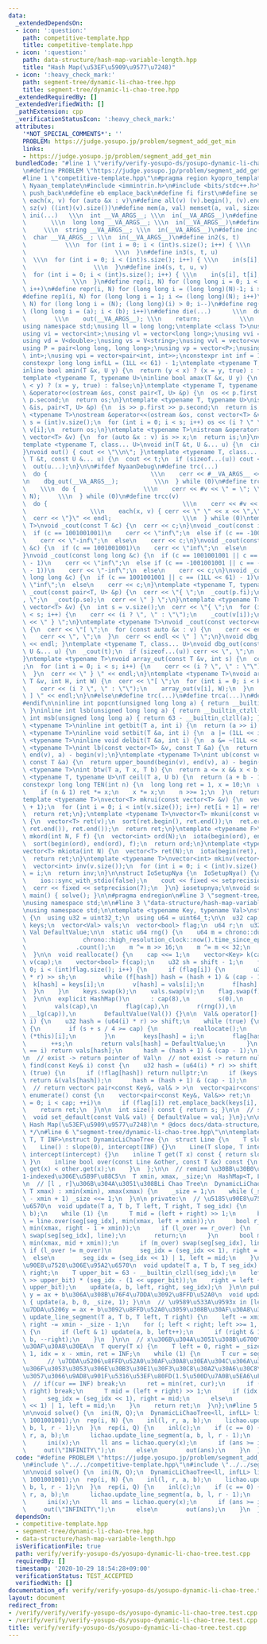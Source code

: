 ```yaml
---
data:
  _extendedDependsOn:
  - icon: ':question:'
    path: competitive-template.hpp
    title: competitive-template.hpp
  - icon: ':question:'
    path: data-structure/hash-map-variable-length.hpp
    title: "Hash Map(\u53EF\u5909\u9577\u7248)"
  - icon: ':heavy_check_mark:'
    path: segment-tree/dynamic-li-chao-tree.hpp
    title: segment-tree/dynamic-li-chao-tree.hpp
  _extendedRequiredBy: []
  _extendedVerifiedWith: []
  _pathExtension: cpp
  _verificationStatusIcon: ':heavy_check_mark:'
  attributes:
    '*NOT_SPECIAL_COMMENTS*': ''
    PROBLEM: https://judge.yosupo.jp/problem/segment_add_get_min
    links:
    - https://judge.yosupo.jp/problem/segment_add_get_min
  bundledCode: "#line 1 \"verify/verify-yosupo-ds/yosupo-dynamic-li-chao-tree.test.cpp\"\
    \n#define PROBLEM \"https://judge.yosupo.jp/problem/segment_add_get_min\"\n\n\
    #line 1 \"competitive-template.hpp\"\n#pragma region kyopro_template\n#define\
    \ Nyaan_template\n#include <immintrin.h>\n#include <bits/stdc++.h>\n#define pb\
    \ push_back\n#define eb emplace_back\n#define fi first\n#define se second\n#define\
    \ each(x, v) for (auto &x : v)\n#define all(v) (v).begin(), (v).end()\n#define\
    \ sz(v) ((int)(v).size())\n#define mem(a, val) memset(a, val, sizeof(a))\n#define\
    \ ini(...)   \\\n  int __VA_ARGS__; \\\n  in(__VA_ARGS__)\n#define inl(...)  \
    \       \\\n  long long __VA_ARGS__; \\\n  in(__VA_ARGS__)\n#define ins(...) \
    \     \\\n  string __VA_ARGS__; \\\n  in(__VA_ARGS__)\n#define inc(...)    \\\n\
    \  char __VA_ARGS__; \\\n  in(__VA_ARGS__)\n#define in2(s, t)                \
    \           \\\n  for (int i = 0; i < (int)s.size(); i++) { \\\n    in(s[i], t[i]);\
    \                         \\\n  }\n#define in3(s, t, u)                      \
    \  \\\n  for (int i = 0; i < (int)s.size(); i++) { \\\n    in(s[i], t[i], u[i]);\
    \                   \\\n  }\n#define in4(s, t, u, v)                     \\\n\
    \  for (int i = 0; i < (int)s.size(); i++) { \\\n    in(s[i], t[i], u[i], v[i]);\
    \             \\\n  }\n#define rep(i, N) for (long long i = 0; i < (long long)(N);\
    \ i++)\n#define repr(i, N) for (long long i = (long long)(N)-1; i >= 0; i--)\n\
    #define rep1(i, N) for (long long i = 1; i <= (long long)(N); i++)\n#define repr1(i,\
    \ N) for (long long i = (N); (long long)(i) > 0; i--)\n#define reg(i, a, b) for\
    \ (long long i = (a); i < (b); i++)\n#define die(...)      \\\n  do {        \
    \        \\\n    out(__VA_ARGS__); \\\n    return;           \\\n  } while (0)\n\
    using namespace std;\nusing ll = long long;\ntemplate <class T>\nusing V = vector<T>;\n\
    using vi = vector<int>;\nusing vl = vector<long long>;\nusing vvi = vector<vector<int>>;\n\
    using vd = V<double>;\nusing vs = V<string>;\nusing vvl = vector<vector<long long>>;\n\
    using P = pair<long long, long long>;\nusing vp = vector<P>;\nusing pii = pair<int,\
    \ int>;\nusing vpi = vector<pair<int, int>>;\nconstexpr int inf = 1001001001;\n\
    constexpr long long infLL = (1LL << 61) - 1;\ntemplate <typename T, typename U>\n\
    inline bool amin(T &x, U y) {\n  return (y < x) ? (x = y, true) : false;\n}\n\
    template <typename T, typename U>\ninline bool amax(T &x, U y) {\n  return (x\
    \ < y) ? (x = y, true) : false;\n}\ntemplate <typename T, typename U>\nostream\
    \ &operator<<(ostream &os, const pair<T, U> &p) {\n  os << p.first << \" \" <<\
    \ p.second;\n  return os;\n}\ntemplate <typename T, typename U>\nistream &operator>>(istream\
    \ &is, pair<T, U> &p) {\n  is >> p.first >> p.second;\n  return is;\n}\ntemplate\
    \ <typename T>\nostream &operator<<(ostream &os, const vector<T> &v) {\n  int\
    \ s = (int)v.size();\n  for (int i = 0; i < s; i++) os << (i ? \" \" : \"\") <<\
    \ v[i];\n  return os;\n}\ntemplate <typename T>\nistream &operator>>(istream &is,\
    \ vector<T> &v) {\n  for (auto &x : v) is >> x;\n  return is;\n}\nvoid in() {}\n\
    template <typename T, class... U>\nvoid in(T &t, U &... u) {\n  cin >> t;\n  in(u...);\n\
    }\nvoid out() { cout << \"\\n\"; }\ntemplate <typename T, class... U>\nvoid out(const\
    \ T &t, const U &... u) {\n  cout << t;\n  if (sizeof...(u)) cout << \" \";\n\
    \  out(u...);\n}\n\n#ifdef NyaanDebug\n#define trc(...)                   \\\n\
    \  do {                             \\\n    cerr << #__VA_ARGS__ << \" = \"; \\\
    \n    dbg_out(__VA_ARGS__);          \\\n  } while (0)\n#define trca(v, N)   \
    \    \\\n  do {                   \\\n    cerr << #v << \" = \"; \\\n    array_out(v,\
    \ N);     \\\n  } while (0)\n#define trcc(v)                             \\\n\
    \  do {                                      \\\n    cerr << #v << \" = {\"; \
    \                  \\\n    each(x, v) { cerr << \" \" << x << \",\"; } \\\n  \
    \  cerr << \"}\" << endl;                    \\\n  } while (0)\ntemplate <typename\
    \ T>\nvoid _cout(const T &c) {\n  cerr << c;\n}\nvoid _cout(const int &c) {\n\
    \  if (c == 1001001001)\n    cerr << \"inf\";\n  else if (c == -1001001001)\n\
    \    cerr << \"-inf\";\n  else\n    cerr << c;\n}\nvoid _cout(const unsigned int\
    \ &c) {\n  if (c == 1001001001)\n    cerr << \"inf\";\n  else\n    cerr << c;\n\
    }\nvoid _cout(const long long &c) {\n  if (c == 1001001001 || c == (1LL << 61)\
    \ - 1)\n    cerr << \"inf\";\n  else if (c == -1001001001 || c == -((1LL << 61)\
    \ - 1))\n    cerr << \"-inf\";\n  else\n    cerr << c;\n}\nvoid _cout(const unsigned\
    \ long long &c) {\n  if (c == 1001001001 || c == (1LL << 61) - 1)\n    cerr <<\
    \ \"inf\";\n  else\n    cerr << c;\n}\ntemplate <typename T, typename U>\nvoid\
    \ _cout(const pair<T, U> &p) {\n  cerr << \"{ \";\n  _cout(p.fi);\n  cerr << \"\
    , \";\n  _cout(p.se);\n  cerr << \" } \";\n}\ntemplate <typename T>\nvoid _cout(const\
    \ vector<T> &v) {\n  int s = v.size();\n  cerr << \"{ \";\n  for (int i = 0; i\
    \ < s; i++) {\n    cerr << (i ? \", \" : \"\");\n    _cout(v[i]);\n  }\n  cerr\
    \ << \" } \";\n}\ntemplate <typename T>\nvoid _cout(const vector<vector<T>> &v)\
    \ {\n  cerr << \"[ \";\n  for (const auto &x : v) {\n    cerr << endl;\n    _cout(x);\n\
    \    cerr << \", \";\n  }\n  cerr << endl << \" ] \";\n}\nvoid dbg_out() { cerr\
    \ << endl; }\ntemplate <typename T, class... U>\nvoid dbg_out(const T &t, const\
    \ U &... u) {\n  _cout(t);\n  if (sizeof...(u)) cerr << \", \";\n  dbg_out(u...);\n\
    }\ntemplate <typename T>\nvoid array_out(const T &v, int s) {\n  cerr << \"{ \"\
    ;\n  for (int i = 0; i < s; i++) {\n    cerr << (i ? \", \" : \"\");\n    _cout(v[i]);\n\
    \  }\n  cerr << \" } \" << endl;\n}\ntemplate <typename T>\nvoid array_out(const\
    \ T &v, int H, int W) {\n  cerr << \"[ \";\n  for (int i = 0; i < H; i++) {\n\
    \    cerr << (i ? \", \" : \"\");\n    array_out(v[i], W);\n  }\n  cerr << \"\
    \ ] \" << endl;\n}\n#else\n#define trc(...)\n#define trca(...)\n#define trcc(...)\n\
    #endif\n\ninline int popcnt(unsigned long long a) { return __builtin_popcountll(a);\
    \ }\ninline int lsb(unsigned long long a) { return __builtin_ctzll(a); }\ninline\
    \ int msb(unsigned long long a) { return 63 - __builtin_clzll(a); }\ntemplate\
    \ <typename T>\ninline int getbit(T a, int i) {\n  return (a >> i) & 1;\n}\ntemplate\
    \ <typename T>\ninline void setbit(T &a, int i) {\n  a |= (1LL << i);\n}\ntemplate\
    \ <typename T>\ninline void delbit(T &a, int i) {\n  a &= ~(1LL << i);\n}\ntemplate\
    \ <typename T>\nint lb(const vector<T> &v, const T &a) {\n  return lower_bound(begin(v),\
    \ end(v), a) - begin(v);\n}\ntemplate <typename T>\nint ub(const vector<T> &v,\
    \ const T &a) {\n  return upper_bound(begin(v), end(v), a) - begin(v);\n}\ntemplate\
    \ <typename T>\nint btw(T a, T x, T b) {\n  return a <= x && x < b;\n}\ntemplate\
    \ <typename T, typename U>\nT ceil(T a, U b) {\n  return (a + b - 1) / b;\n}\n\
    constexpr long long TEN(int n) {\n  long long ret = 1, x = 10;\n  while (n) {\n\
    \    if (n & 1) ret *= x;\n    x *= x;\n    n >>= 1;\n  }\n  return ret;\n}\n\
    template <typename T>\nvector<T> mkrui(const vector<T> &v) {\n  vector<T> ret(v.size()\
    \ + 1);\n  for (int i = 0; i < int(v.size()); i++) ret[i + 1] = ret[i] + v[i];\n\
    \  return ret;\n};\ntemplate <typename T>\nvector<T> mkuni(const vector<T> &v)\
    \ {\n  vector<T> ret(v);\n  sort(ret.begin(), ret.end());\n  ret.erase(unique(ret.begin(),\
    \ ret.end()), ret.end());\n  return ret;\n}\ntemplate <typename F>\nvector<int>\
    \ mkord(int N, F f) {\n  vector<int> ord(N);\n  iota(begin(ord), end(ord), 0);\n\
    \  sort(begin(ord), end(ord), f);\n  return ord;\n}\ntemplate <typename T = int>\n\
    vector<T> mkiota(int N) {\n  vector<T> ret(N);\n  iota(begin(ret), end(ret), 0);\n\
    \  return ret;\n}\ntemplate <typename T>\nvector<int> mkinv(vector<T> &v) {\n\
    \  vector<int> inv(v.size());\n  for (int i = 0; i < (int)v.size(); i++) inv[v[i]]\
    \ = i;\n  return inv;\n}\n\nstruct IoSetupNya {\n  IoSetupNya() {\n    cin.tie(nullptr);\n\
    \    ios::sync_with_stdio(false);\n    cout << fixed << setprecision(15);\n  \
    \  cerr << fixed << setprecision(7);\n  }\n} iosetupnya;\n\nvoid solve();\nint\
    \ main() { solve(); }\n\n#pragma endregion\n#line 3 \"segment-tree/dynamic-li-chao-tree.hpp\"\
    \nusing namespace std;\n\n#line 3 \"data-structure/hash-map-variable-length.hpp\"\
    \nusing namespace std;\n\ntemplate <typename Key, typename Val>\nstruct HashMap\
    \ {\n  using u32 = uint32_t;\n  using u64 = uint64_t;\n\n  u32 cap, s;\n  vector<Key>\
    \ keys;\n  vector<Val> vals;\n  vector<bool> flag;\n  u64 r;\n  u32 shift;\n \
    \ Val DefaultValue;\n\n  static u64 rng() {\n    u64 m = chrono::duration_cast<chrono::nanoseconds>(\n\
    \                chrono::high_resolution_clock::now().time_since_epoch())\n  \
    \              .count();\n    m ^= m >> 16;\n    m ^= m << 32;\n    return m;\n\
    \  }\n\n  void reallocate() {\n    cap <<= 1;\n    vector<Key> k(cap);\n    vector<Val>\
    \ v(cap);\n    vector<bool> f(cap);\n    u32 sh = shift - 1;\n    for (int i =\
    \ 0; i < (int)flag.size(); i++) {\n      if (flag[i]) {\n        u32 hash = (u64(keys[i])\
    \ * r) >> sh;\n        while (f[hash]) hash = (hash + 1) & (cap - 1);\n      \
    \  k[hash] = keys[i];\n        v[hash] = vals[i];\n        f[hash] = 1;\n    \
    \  }\n    }\n    keys.swap(k);\n    vals.swap(v);\n    flag.swap(f);\n    --shift;\n\
    \  }\n\n  explicit HashMap()\n      : cap(8),\n        s(0),\n        keys(cap),\n\
    \        vals(cap),\n        flag(cap),\n        r(rng()),\n        shift(64 -\
    \ __lg(cap)),\n        DefaultValue(Val()) {}\n\n  Val& operator[](const Key&\
    \ i) {\n    u32 hash = (u64(i) * r) >> shift;\n    while (true) {\n      if (!flag[hash])\
    \ {\n        if (s + s / 4 >= cap) {\n          reallocate();\n          return\
    \ (*this)[i];\n        }\n        keys[hash] = i;\n        flag[hash] = 1;\n \
    \       ++s;\n        return vals[hash] = DefaultValue;\n      }\n      if (keys[hash]\
    \ == i) return vals[hash];\n      hash = (hash + 1) & (cap - 1);\n    }\n  }\n\
    \n  // exist -> return pointer of Val\n  // not exist -> return nullptr\n  Val*\
    \ find(const Key& i) const {\n    u32 hash = (u64(i) * r) >> shift;\n    while\
    \ (true) {\n      if (!flag[hash]) return nullptr;\n      if (keys[hash] == i)\
    \ return &(vals[hash]);\n      hash = (hash + 1) & (cap - 1);\n    }\n  }\n\n\
    \  // return vector< pair<const Key&, val& > >\n  vector<pair<const Key&, Val&>>\
    \ enumerate() const {\n    vector<pair<const Key&, Val&>> ret;\n    for (u32 i\
    \ = 0; i < cap; ++i)\n      if (flag[i]) ret.emplace_back(keys[i], vals[i]);\n\
    \    return ret;\n  }\n\n  int size() const { return s; }\n\n  // set default_value\n\
    \  void set_default(const Val& val) { DefaultValue = val; }\n};\n\n/**\n * @brief\
    \ Hash Map(\u53EF\u5909\u9577\u7248)\n * @docs docs/data-structure/hash-map.md\n\
    \ */\n#line 6 \"segment-tree/dynamic-li-chao-tree.hpp\"\n\ntemplate <typename\
    \ T, T INF>\nstruct DynamicLiChaoTree {\n  struct Line {\n    T slope, intercept;\n\
    \    Line() : slope(0), intercept(INF) {}\n    Line(T slope, T intercept) : slope(slope),\
    \ intercept(intercept) {}\n    inline T get(T x) const { return slope * x + intercept;\
    \ }\n    inline bool over(const Line &other, const T &x) const {\n      return\
    \ get(x) < other.get(x);\n    }\n  };\n\n  // remind \u30BB\u30B0\u6728\u306F\
    1-indexed\u306E\u5B9F\u88C5\n  T xmin, xmax, _size;\n  HashMap<T, Line> seg;\n\
    \n  // [l , r]\u306B\u304A\u3051\u308BLi Chao Tree\n  DynamicLiChaoTree(T xmin,\
    \ T xmax) : xmin(xmin), xmax(xmax) {\n    _size = 1;\n    while (_size < xmax\
    \ - xmin + 1) _size <<= 1;\n  }\n\n private:\n  // \u5185\u90E8\u7528\u306E\u95A2\
    \u6570\n  void update(T a, T b, T left, T right, T seg_idx) {\n    Line line(a,\
    \ b);\n    while (1) {\n      T mid = (left + right) >> 1;\n      bool l_over\
    \ = line.over(seg[seg_idx], min(xmax, left + xmin));\n      bool r_over = line.over(seg[seg_idx],\
    \ min(xmax, right - 1 + xmin));\n      if (l_over == r_over) {\n        if (l_over)\
    \ swap(seg[seg_idx], line);\n        return;\n      }\n      bool m_over = line.over(seg[seg_idx],\
    \ min(xmax, mid + xmin));\n      if (m_over) swap(seg[seg_idx], line);\n     \
    \ if (l_over != m_over)\n        seg_idx = (seg_idx << 1), right = mid;\n    \
    \  else\n        seg_idx = (seg_idx << 1) | 1, left = mid;\n    }\n  }\n  // \u5185\
    \u90E8\u7528\u306E\u95A2\u6570\n  void update(T a, T b, T seg_idx) {\n    T left,\
    \ right;\n    T upper_bit = 63 - __builtin_clzll(seg_idx);\n    left = (_size\
    \ >> upper_bit) * (seg_idx - (1 << upper_bit));\n    right = left + (_size >>\
    \ upper_bit);\n    update(a, b, left, right, seg_idx);\n  }\n\n public:\n  //\
    \ y = ax + b\u306A\u308B\u76F4\u7DDA\u3092\u8FFD\u52A0\n  void update(T a, T b)\
    \ { update(a, b, 0, _size, 1); }\n\n  // \u9589\u533A\u9593x in [left , right]\u306B\
    \u7DDA\u5206y = ax + b\u3092\u8FFD\u52A0\u3059\u308B\u30AF\u30A8\u30EA\n  void\
    \ update_line_segment(T a, T b, T left, T right) {\n    left -= xmin - _size,\
    \ right -= xmin - _size - 1;\n    for (; left < right; left >>= 1, right >>= 1)\
    \ {\n      if (left & 1) update(a, b, left++);\n      if (right & 1) update(a,\
    \ b, --right);\n    }\n  }\n\n  // x\u306B\u304A\u3051\u308B\u6700\u5C0F\u5024\
    \u30AF\u30A8\u30EA\n  T query(T x) {\n    T left = 0, right = _size, seg_idx =\
    \ 1, idx = x - xmin, ret = INF;\n    while (1) {\n      T cur = seg[seg_idx].get(x);\n\
    \      // \u7DDA\u5206\u8FFD\u52A0\u30AF\u30A8\u30EA\u304C\u306A\u3044\u5834\u5408\
    \u306F\u3053\u3053\u306E\u30B3\u30E1\u30F3\u30C8\u30A2\u30A6\u30C8\u3092\u5916\
    \u3057\u3066\u9AD8\u901F\u5316\u53EF\u80FD(1.5\u500D\u7A0B\u5EA6\uFF1F)\n    \
    \  // if(cur == INF) break;\n      ret = min(ret, cur);\n      if (left + 1 >=\
    \ right) break;\n      T mid = (left + right) >> 1;\n      if (idx < mid)\n  \
    \      seg_idx = (seg_idx << 1), right = mid;\n      else\n        seg_idx = (seg_idx\
    \ << 1) | 1, left = mid;\n    }\n    return ret;\n  }\n};\n#line 5 \"verify/verify-yosupo-ds/yosupo-dynamic-li-chao-tree.test.cpp\"\
    \n\nvoid solve() {\n  ini(N, Q);\n  DynamicLiChaoTree<ll, infLL> lichao(-1001001001,\
    \ 1001001001);\n  rep(i, N) {\n    inl(l, r, a, b);\n    lichao.update_line_segment(a,\
    \ b, l, r - 1);\n  }\n  rep(i, Q) {\n    inl(c);\n    if (c == 0) {\n      inl(l,\
    \ r, a, b);\n      lichao.update_line_segment(a, b, l, r - 1);\n    } else {\n\
    \      ini(x);\n      ll ans = lichao.query(x);\n      if (ans >= infLL)\n   \
    \     out(\"INFINITY\");\n      else\n        out(ans);\n    }\n  }\n}\n"
  code: "#define PROBLEM \"https://judge.yosupo.jp/problem/segment_add_get_min\"\n\
    \n#include \"../../competitive-template.hpp\"\n#include \"../../segment-tree/dynamic-li-chao-tree.hpp\"\
    \n\nvoid solve() {\n  ini(N, Q);\n  DynamicLiChaoTree<ll, infLL> lichao(-1001001001,\
    \ 1001001001);\n  rep(i, N) {\n    inl(l, r, a, b);\n    lichao.update_line_segment(a,\
    \ b, l, r - 1);\n  }\n  rep(i, Q) {\n    inl(c);\n    if (c == 0) {\n      inl(l,\
    \ r, a, b);\n      lichao.update_line_segment(a, b, l, r - 1);\n    } else {\n\
    \      ini(x);\n      ll ans = lichao.query(x);\n      if (ans >= infLL)\n   \
    \     out(\"INFINITY\");\n      else\n        out(ans);\n    }\n  }\n}"
  dependsOn:
  - competitive-template.hpp
  - segment-tree/dynamic-li-chao-tree.hpp
  - data-structure/hash-map-variable-length.hpp
  isVerificationFile: true
  path: verify/verify-yosupo-ds/yosupo-dynamic-li-chao-tree.test.cpp
  requiredBy: []
  timestamp: '2020-10-29 18:54:28+09:00'
  verificationStatus: TEST_ACCEPTED
  verifiedWith: []
documentation_of: verify/verify-yosupo-ds/yosupo-dynamic-li-chao-tree.test.cpp
layout: document
redirect_from:
- /verify/verify/verify-yosupo-ds/yosupo-dynamic-li-chao-tree.test.cpp
- /verify/verify/verify-yosupo-ds/yosupo-dynamic-li-chao-tree.test.cpp.html
title: verify/verify-yosupo-ds/yosupo-dynamic-li-chao-tree.test.cpp
---
```

